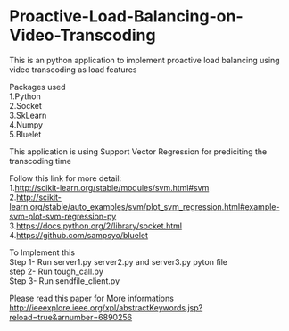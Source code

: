 # Proactive-Load-Balancing-on-Video-Transcoding
This is an python application to implement proactive load balancing using video transcoding as load features</br>

Packages used </br>
1.Python</br>
2.Socket</br>
3.SkLearn</br>
4.Numpy</br>
5.Bluelet</br>

This application is using Support Vector Regression for prediciting the transcoding time

Follow this link for more detail:</br>
1.http://scikit-learn.org/stable/modules/svm.html#svm </br>
2.http://scikit-learn.org/stable/auto_examples/svm/plot_svm_regression.html#example-svm-plot-svm-regression-py </br>
3.https://docs.python.org/2/library/socket.html </br>
4.https://github.com/sampsyo/bluelet </br>



To Implement this </br>
Step 1- Run server1.py server2.py and server3.py pyton file </br>
step 2- Run tough_call.py</br>
Step 3- Run sendfile_client.py</br>

Please read this paper for More informations
http://ieeexplore.ieee.org/xpl/abstractKeywords.jsp?reload=true&arnumber=6890256 </br>


